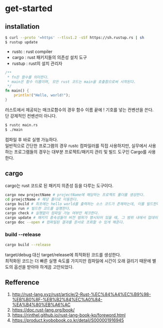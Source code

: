 # get-started

## installation

```bash
$ curl --proto '=https' --tlsv1.2 -sSf https://sh.rustup.rs | sh
$ rustup update
```

-   rustc : rust compiler
-   cargo : rust 패키지들의 의존성 설치 도구
-   rustup : rust의 설치 관리자

```rust
/**
 * fn은 함수를 의미한다.
 * main은 함수 이름이며, 모든 rust 코드는 main을 호출함으로써 시작된다.
 */
fn main() {
    println!("Hello, world!");
}
```

러스트에서 제공되는 매크로함수의 경우 함수 이름 끝에 ! 기호를 넣는 컨벤션을 쓴다.  
단 강제적인 컨벤션이 아니다.

```bash
$ rustc main.rs
$ ./main
```

컴파일 후 바로 실행 가능하다.  
일반적으로 간단한 프로그램의 경우 rustc 컴파일러를 직접 사용하지만, 실무에서 사용하는 프로그램들의 경우는 대부분 프로젝트/패키지 관리 및 빌드 도구인 Cargo를 사용한다.

## cargo

cargo는 rust 코드로 된 패키지 의존성 등을 다루는 도구이다.

```bash
cargo new projectName # projectName에 해당하는 프로젝트 폴더를 생성한다.
cd proejctName # 해당 폴더로 이동한다.
cargo build # 최초에는 hello world를 출력하는 소스 코드가 존재하는데, 이를 빌드한다.
cargo run # 빌드한 코드를 실행한다.
cargo check # 실행없이 컴파일 가능 여부만 체크한다.
cargo update # 패키지 종속성들이 버전 범위가 명시되어 있을 때, 그 범위 내에서 업데이트한다.
cargo doc --open # 컴파일된 결과를 문서로 조회할 수 있게 해준다.
```

### build --release

```bash
cargo build --release
```

target/debug 대신 target/release에 최적화된 코드를 생성한다.  
최적화된 코드는 더 빠른 실행 속도를 가지지만 컴파일에 시간이 오래 걸리기 때문에 별도의 옵션을 받아야 하게끔 고안되었다.

## Refference

1. http://rust-lang.xyz/rust/article/2-Rust-%EC%84%A4%EC%B9%98-%EB%B0%8F-%EB%B2%84%EC%A0%84-%EA%B4%80%EB%A6%AC
2. https://doc.rust-lang.org/book/
3. https://rinthel.github.io/rust-lang-book-ko/foreword.html
4. https://product.kyobobook.co.kr/detail/S000001916945
